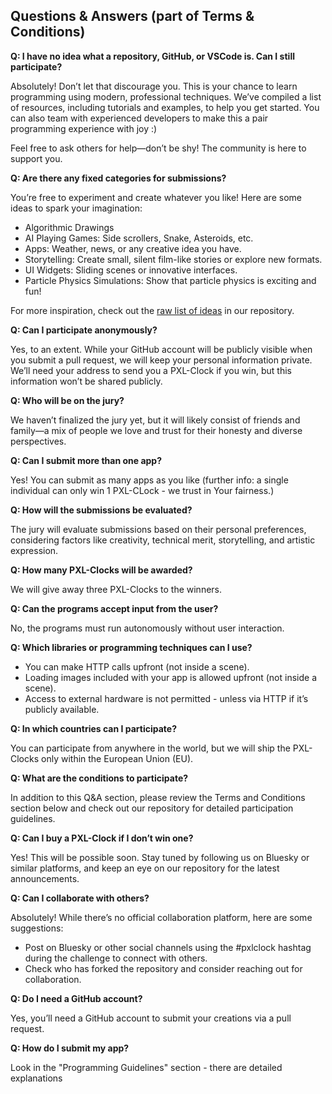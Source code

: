 ## Questions & Answers (part of Terms & Conditions)

**Q: I have no idea what a repository, GitHub, or VSCode is. Can I still participate?**

Absolutely! Don’t let that discourage you. This is your chance to learn programming using modern, professional techniques. We’ve compiled a list of resources, including tutorials and examples, to help you get started. You can also team with experienced developers to make this a pair programming experience with joy :)

Feel free to ask others for help—don’t be shy! The community is here to support you.

**Q: Are there any fixed categories for submissions?**

You’re free to experiment and create whatever you like! Here are some ideas to spark your imagination:

- Algorithmic Drawings
- AI Playing Games: Side scrollers, Snake, Asteroids, etc.
- Apps: Weather, news, or any creative idea you have.
- Storytelling: Create small, silent film-like stories or explore new formats.
- UI Widgets: Sliding scenes or innovative interfaces.
- Particle Physics Simulations: Show that particle physics is exciting and fun!

For more inspiration, check out the [raw list of ideas](Ideas.md) in our repository.

**Q: Can I participate anonymously?**

Yes, to an extent. While your GitHub account will be publicly visible when you submit a pull request, we will keep your personal information private. We’ll need your address to send you a PXL-Clock if you win, but this information won’t be shared publicly.

**Q: Who will be on the jury?**

We haven’t finalized the jury yet, but it will likely consist of friends and family—a mix of people we love and trust for their honesty and diverse perspectives.

**Q: Can I submit more than one app?**

Yes! You can submit as many apps as you like (further info: a single individual can only win 1 PXL-CLock - we trust in Your fairness.)

**Q: How will the submissions be evaluated?**

The jury will evaluate submissions based on their personal preferences, considering factors like creativity, technical merit, storytelling, and artistic expression.

**Q: How many PXL-Clocks will be awarded?**

We will give away three PXL-Clocks to the winners.

**Q: Can the programs accept input from the user?**

No, the programs must run autonomously without user interaction.

**Q: Which libraries or programming techniques can I use?**

- You can make HTTP calls upfront (not inside a scene).
- Loading images included with your app is allowed upfront (not inside a scene).
- Access to external hardware is not permitted - unless via HTTP if it’s publicly available.

**Q: In which countries can I participate?**

You can participate from anywhere in the world, but we will ship the PXL-Clocks only within the European Union (EU).

**Q: What are the conditions to participate?**

In addition to this Q&A section, please review the Terms and Conditions section below and check out our repository for detailed participation guidelines.

**Q: Can I buy a PXL-Clock if I don’t win one?**

Yes! This will be possible soon. Stay tuned by following us on Bluesky or similar platforms, and keep an eye on our repository for the latest announcements.

**Q: Can I collaborate with others?**

Absolutely! While there’s no official collaboration platform, here are some suggestions:

- Post on Bluesky or other social channels using the #pxlclock hashtag during the challenge to connect with others.
- Check who has forked the repository and consider reaching out for collaboration.

**Q: Do I need a GitHub account?**

Yes, you’ll need a GitHub account to submit your creations via a pull request.

**Q: How do I submit my app?**

Look in the "Programming Guidelines" section - there are detailed explanations
